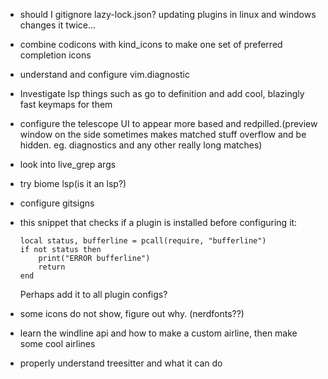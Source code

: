 * should I gitignore lazy-lock.json? updating plugins in linux and windows changes it twice...

* combine codicons with kind_icons to make one set of preferred completion icons

* understand and configure vim.diagnostic

* Investigate lsp things such as go to definition and add cool, blazingly fast keymaps for them

* configure the telescope UI to appear more based and redpilled.(preview window on the side sometimes makes matched stuff overflow and be hidden. eg. diagnostics and any other really long matches)

* look into live_grep args

* try biome lsp(is it an lsp?)
  
* configure gitsigns

* this snippet that checks if a plugin is installed before configuring it: 
    ```
    local status, bufferline = pcall(require, "bufferline")
    if not status then
        print("ERROR bufferline")
        return
    end
    ```
    Perhaps add it to all plugin configs?

* some icons do not show, figure out why. (nerdfonts??)

* learn the windline api and how to make a custom airline, then make some cool airlines

* properly understand treesitter and what it can do
